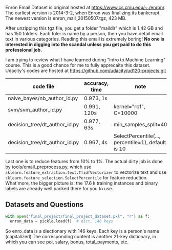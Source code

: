 Enron Email Dataset is original hosted at https://www.cs.cmu.edu/~./enron/. The earliest version is 2014-3-2, when Enron was finalizing its bankcrupt. The newest version is  enron_mail_20150507.tgz, 423 MB.

After unzipping this tgz file, you get a folder "maildir" which is 1.42 GB and has 150 folders. Each foler is name by a person, then you have detail email text in various categories. Reading this email is extremely boring! **No one is interested in digging into the scandal unless you get paid to do this professional job.** 

I am trying to review what I have learned during "Intro to Machine Learning" course. This is a good chance for me to fully apprecaite this dataset. Udacity's codes are hosted at https://github.com/udacity/ud120-projects.git

| code file                     | accuracy, time | note                                     |
| ----------------------------- | -------------- | ---------------------------------------- |
| naive_bayes/nb_author_id.py   | 0.973, 1s      |                                          |
| svm/svm_author_id.py          | 0.991, 120s    | kernel="rbf", C=10000                    |
| decision_tree/dt_author_id.py | 0.977,  63s    | min_samples_split=40                     |
| decision_tree/dt_author_id.py | 0.967, 4s      | SelectPercentile(..., percentile=1), default is 10 |

Last one is to reduce features from 10% to 1%.  The actual dirty job is done by tools/email_preprocess.py, which use `sklearn.feature_extraction.text.TfidfVectorizer` to vectorize text and use `sklearn.feature_selection.SelectPercentile` for feature reduction. What'more, the bigger picture is: the 17.6 k training instances and binary labels are already well packed there for you to use. 

## Datasets and Questions

```python
with open("final_project/final_project_dataset.pkl", "r") as f:
  enron_data = pickle.load(f)  # dict, 146 keys
```

So enro_data is a diectionary with 146 keys. Each key is a person's name (capitalized).The corresponding content is another 21-key dictionary, in which you can see poi, salary, bonus, total_payments, etc.

